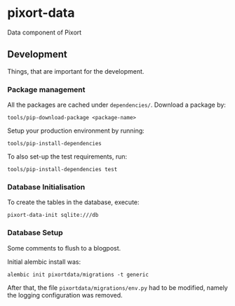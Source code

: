 # pixort-data

Data component of Pixort

## Development

Things, that are important for the development.

### Package management

All the packages are cached under `dependencies/`. Download a package by:
    
    tools/pip-download-package <package-name>

Setup your production environment by running:

    tools/pip-install-dependencies

To also set-up the test requirements, run:

    tools/pip-install-dependencies test

### Database Initialisation
To create the tables in the database, execute:

    pixort-data-init sqlite:///db

### Database Setup
Some comments to flush to a blogpost.

Initial alembic install was:

    alembic init pixortdata/migrations -t generic

After that, the file `pixortdata/migrations/env.py` had to be modified, namely
the logging configuration was removed.
